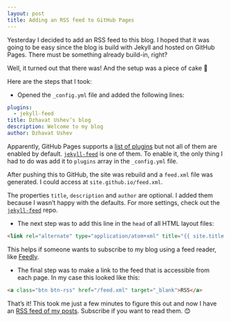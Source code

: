 ```yaml
---
layout: post
title: Adding an RSS feed to GitHub Pages 
---
```


Yesterday I decided to add an RSS feed to this blog. I hoped that it was going to be easy since the blog is build with Jekyll and hosted on GitHub Pages. There must be something already build-in, right? 

Well, it turned out that there was! And the setup was a piece of cake 🍰

Here are the steps that I took:

* Opened the `_config.yml` file and added the following lines:

```yml
plugins:
  - jekyll-feed
title: Dzhavat Ushev’s blog
description: Welcome to my blog
author: Dzhavat Ushev
```

Apparently, GitHub Pages supports a [list of plugins](https://pages.github.com/versions/) but not all of them are enabled by default. [`jekyll-feed`](https://github.com/jekyll/jekyll-feed) is one of them. To enable it, the only thing I had to do was add it to `plugins` array in the `_config.yml` file.

After pushing this to GitHub, the site was rebuild and a `feed.xml` file was generated. I could access at `site.github.io/feed.xml`.

The properties `title`, `description` and `author` are optional. I added them because I wasn’t happy with the defaults. For more settings, check out the [`jekyll-feed`](https://github.com/jekyll/jekyll-feed) repo.

* The next step was to add this line in the `head` of all HTML layout files:

```html
<link rel="alternate" type="application/atom+xml" title="{{ site.title }}" href="/feed.xml">
```

This helps if someone wants to subscribe to my blog using a feed reader, like [Feedly](https://feedly.com).

* The final step was to make a link to the feed that is accessible from each page. In my case this looked like this:

```html
<a class="btn btn-rss" href="/feed.xml" target="_blank">RSS</a>
```

That’s it! This took me just a few minutes to figure this out and now I have an [RSS feed of my posts](https://dzhavat.github.io/feed.xml). Subscribe if you want to read them. 😊
